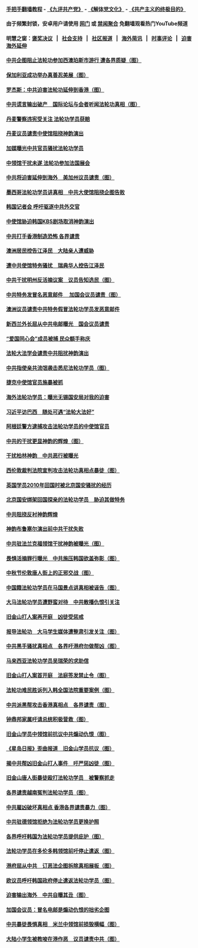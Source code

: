 #### [手把手翻墙教程](https://github.com/gfw-breaker/guides/wiki) -  [《九评共产党》](https://github.com/gfw-breaker/9ping.md?t=05241132) - [《解体党文化》](https://github.com/gfw-breaker/jtdwh.md?t=05241132) - [《共产主义的终极目的》](https://github.com/gfw-breaker/gczydzjmd.md?t=05241132)

#### 由于频繁封锁，安卓用户请使用 [网门](https://github.com/gfw-breaker/bn-android/blob/master/ogate.md?t=05241132) 或 [禁闻聚合](https://github.com/gfw-breaker/bn-android) 免翻墙观看热门YouTube频道 

#### 明慧之窗：[褒奖决议](282.md?t=05241132) &nbsp;&nbsp;|&nbsp;&nbsp; [社会支持](140.md?t=05241132) &nbsp;&nbsp;|&nbsp;&nbsp; [社区报道](91.md?t=05241132) &nbsp;&nbsp;|&nbsp;&nbsp; [海外简讯](245.md?t=05241132) &nbsp;&nbsp;|&nbsp;&nbsp; [时事评论](251.md?t=05241132) &nbsp;&nbsp;|&nbsp;&nbsp; [迫害海外延伸](236.md?t=05241132) 

#### [中共企图阻止法轮功参加西澳珀斯市游行 遭各界质疑（图）](../pages/236/378113.md?t=05241132) 

#### [保加利亚成功举办真善忍美展（图）](../pages/236/373530.md?t=05241132) 

#### [罗杰斯：中共迫害法轮功延伸到香港（图）](../pages/236/371329.md?t=05241132) 

#### [中共谎言输出破产　国际论坛与会者听闻法轮功真相（图）](../pages/236/370880.md?t=05241132) 

#### [丹麦警察违宪受关注 法轮功学员获赔](../pages/236/370323.md?t=05241132) 

#### [丹麦议员谴责中使馆阻挠神韵演出](../pages/236/362691.md?t=05241132) 

#### [加媒曝光中共官员骚扰法轮功学员](../pages/236/359483.md?t=05241132) 

#### [中领馆干扰未遂 法轮功参加法国展会](../pages/236/356081.md?t=05241132) 

#### [中共将迫害延伸到海外　美加州议员谴责（图）](../pages/236/353538.md?t=05241132) 

#### [墨西哥法轮功学员讲真相　中共大使馆阻挠企图告败](../pages/236/351495.md?t=05241132) 

#### [韩国记者会 呼吁驱逐中共外交官](../pages/236/331895.md?t=05241132) 

#### [中使馆胁迫韩国KBS剧场取消神韵演出](../pages/236/327606.md?t=05241132) 

#### [中共打手香港制造恐怖 各界谴责](../pages/236/322935.md?t=05241132) 

#### [澳洲居民控告江泽民　大陆亲人遭威胁](../pages/236/314743.md?t=05241132) 

#### [遭中共使馆特务骚扰　瑞典华人控告江泽民](../pages/236/312119.md?t=05241132) 

#### [中共干扰明州反活摘议案　议员告知选民（图）](../pages/236/310404.md?t=05241132) 

#### [中共特务发冒名恶意邮件 　加国会议员谴责（图）](../pages/236/310330.md?t=05241132) 

#### [澳洲议员谴责中共特务假冒法轮功学员发恶意邮件](../pages/236/310274.md?t=05241132) 

#### [新西兰外长屈从中共电邮曝光　国会议员谴责](../pages/236/308582.md?t=05241132) 

#### [“爱国同心会”成员被捕 民众额手称庆](../pages/236/306076.md?t=05241132) 

#### [法轮大法学会谴责中共阻扰神韵演出](../pages/236/305419.md?t=05241132) 

#### [中共指使亲共流氓袭击悉尼法轮功学员（图）](../pages/236/300542.md?t=05241132) 

#### [捷克中使馆官员施暴被抓](../pages/236/296689.md?t=05241132) 

#### [海外法轮功学员：曝光无锡国安局对我的迫害](../pages/236/296314.md?t=05241132) 

#### [习近平访巴西　随处可遇“法轮大法好”](../pages/236/295171.md?t=05241132) 

#### [阿根廷警方逮捕攻击法轮功学员的中使馆官员](../pages/236/294978.md?t=05241132) 

#### [中共的干扰更显神韵的辉煌（图）](../pages/236/289344.md?t=05241132) 

#### [干扰柏林神韵　中共恶行被曝光](../pages/236/289063.md?t=05241132) 

#### [西伦敦裁判法院宣判攻击法轮功真相点暴徒（图）](../pages/236/282722.md?t=05241132) 

#### [英国学员2010年回国时被北京国安骚扰的经历](../pages/236/281907.md?t=05241132) 

#### [北京国安绑架回国探亲的法轮功学员　胁迫其做特务](../pages/236/280941.md?t=05241132) 

#### [中共阻挠反衬神韵辉煌](../pages/236/270961.md?t=05241132) 

#### [神韵布鲁塞尔演出前中共干扰失败](../pages/236/270811.md?t=05241132) 

#### [中共驻法兰克福领馆干扰神韵被曝光（图）](../pages/236/270766.md?t=05241132) 

#### [畏惧活摘罪行曝光　中共施压韩国欲盖弥彰（图）](../pages/236/264930.md?t=05241132) 

#### [中秋节伦敦唐人街上的正邪交战（图）](../pages/236/263597.md?t=05241132) 

#### [中国籍法轮功学员在马国景点讲真相被诬告（图）](../pages/236/262918.md?t=05241132) 

#### [大马法轮功学员遭野蛮对待　中共散播仇恨引关注](../pages/236/262024.md?t=05241132) 

#### [旧金山打人案再开庭　凶徒受惩戒](../pages/236/261596.md?t=05241132) 

#### [报导法轮功　大马学生媒体遭整肃引发关注（图）](../pages/236/261602.md?t=05241132) 

#### [中共黑手骚扰真相点　各界吁港府勿做帮凶（图）](../pages/236/261437.md?t=05241132) 

#### [马来西亚法轮功学员吴瑞荣的求助信](../pages/236/261163.md?t=05241132) 

#### [旧金山打人案首开庭　法庭签发禁止令（图）](../pages/236/261107.md?t=05241132) 

#### [法轮功难民胜诉列入韩全国法院重要案例（图）](../pages/236/260148.md?t=05241132) 

#### [中共派黑帮攻击香港真相点　各界谴责（图）](../pages/236/259940.md?t=05241132) 

#### [钟鼎邦家属吁请总统积极营救（图）](../pages/236/259492.md?t=05241132) 

#### [旧金山学员中领馆前抗议中共煽动仇恨（图）](../pages/236/259209.md?t=05241132) 

#### [《星岛日报》歪曲报道　旧金山学员抗议（图）](../pages/236/259008.md?t=05241132) 

#### [揭中共帮凶旧金山打人事件　吁严惩凶徒（图）](../pages/236/258960.md?t=05241132) 

#### [旧金山唐人街暴徒殴打法轮功学员　被警察抓走](../pages/236/258826.md?t=05241132) 

#### [各界谴责越南冤判法轮功学员（图）](../pages/236/249539.md?t=05241132) 

#### [中共雇凶破坏真相点 香港各界谴责暴力（图）](../pages/236/249372.md?t=05241132) 

#### [中共驻德领馆拒绝为法轮功学员更换护照](../pages/236/248090.md?t=05241132) 

#### [各界呼吁韩国为法轮功学员提供庇护（图）](../pages/236/247303.md?t=05241132) 

#### [法轮功学员在多伦多韩领馆前吁停止遣返（图）](../pages/236/247066.md?t=05241132) 

#### [港府屈从中共　订恶法企图拆除真相展板（图）](../pages/236/246584.md?t=05241132) 

#### [欧议员呼吁韩国政府停止遣返法轮功学员（图）](../pages/236/246522.md?t=05241132) 

#### [迫害输出海外　中共自曝其丑（图）](../pages/236/243840.md?t=05241132) 

#### [加国会议员：冒名电邮是煽动仇恨的拙劣企图](../pages/236/243281.md?t=05241132) 

#### [中共暴徒畏惧真相　米兰中领馆前损毁横幅（图）](../pages/236/242838.md?t=05241132) 

#### [大陆小学生被教唆在港作恶　议员谴责中共（图）](../pages/236/241888.md?t=05241132) 

